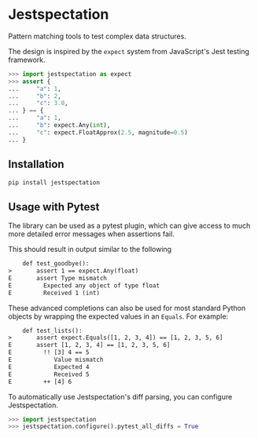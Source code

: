 # Jestspectation

Pattern matching tools to test complex data structures.

The design is inspired by the `expect` system from JavaScript's Jest testing
framework.

```py
>>> import jestspectation as expect
>>> assert {
...     "a": 1,
...     "b": 2,
...     "c": 3.0,
... } == {
...     "a": 1,
...     "b": expect.Any(int),
...     "c": expect.FloatApprox(2.5, magnitude=0.5)
... }

```

## Installation

```sh
pip install jestspectation
```

## Usage with Pytest

The library can be used as a pytest plugin, which can give access to much more
detailed error messages when assertions fail.

This should result in output similar to the following

```txt
    def test_goodbye():
>       assert 1 == expect.Any(float)
E       assert Type mismatch
E         Expected any object of type float
E         Received 1 (int)
```

These advanced completions can also be used for most standard Python objects
by wrapping the expected values in an `Equals`. For example:

```txt
    def test_lists():
>       assert expect.Equals([1, 2, 3, 4]) == [1, 2, 3, 5, 6]
E       assert [1, 2, 3, 4] == [1, 2, 3, 5, 6]
E         !! [3] 4 == 5
E            Value mismatch
E            Expected 4
E            Received 5
E         ++ [4] 6
```

To automatically use Jestspectation's diff parsing, you can configure
Jestspectation.

```py
>>> import jestspectation
>>> jestspectation.configure().pytest_all_diffs = True

```
